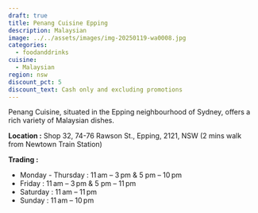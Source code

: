 ```yaml
---
draft: true
title: Penang Cuisine Epping
description: Malaysian
image: ../../assets/images/img-20250119-wa0008.jpg
categories:
  - foodanddrinks
cuisine:
  - Malaysian
region: nsw
discount_pct: 5
discount_text: Cash only and excluding promotions
---
```

Penang Cuisine, situated in the Epping neighbourhood of Sydney, offers a rich variety of Malaysian dishes.

**Location :** Shop 32, 74-76 Rawson St., Epping, 2121, NSW[](<>) (2 mins walk from Newtown Train Station)

**Trading :**

* Monday - Thursday : 11 am – 3 pm & 5 pm – 10 pm
* Friday : 11 am – 3 pm & 5 pm – 11 pm
* Saturday : 11 am – 11 pm
* Sunday : 11 am – 10 pm
